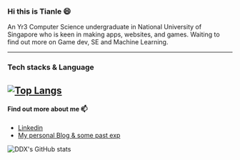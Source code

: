 ### Hi this is Tianle 😄

An Yr3 Computer Science undergraduate in National University of Singapore who is keen in making apps, websites, and games. 
Waiting to find out more on Game dev, SE and Machine Learning.

---
### Tech stacks & Language

[![Top Langs](https://github-readme-stats.vercel.app/api/top-langs/?username=ddx-510&&layout=compact&langs_count=8)](https://github.com/anuraghazra/github-readme-stats)
---
#### Find out more about me 📫 

- [Linkedin](https://www.linkedin.com/in/dai-t-11b6b0137/)
- [My personal Blog & some past exp](https://ddx-510.github.io/)

![DDX's GitHub stats](https://github-readme-stats.vercel.app/api?username=ddx-510&show_icons=true&theme=vue&count_private=true)


<!--
**ddx-510/ddx-510** is a ✨ _special_ ✨ repository because its `README.md` (this file) appears on your GitHub profile.

Here are some ideas to get you started:

- 🔭 I’m currently working on ...
- 🌱 I’m currently learning ...
- 👯 I’m looking to collaborate on ...
- 🤔 I’m looking for help with ...
- 💬 Ask me about ...
- 📫 How to reach me: ...
- 😄 Pronouns: ...
- ⚡ Fun fact: ...
-->
